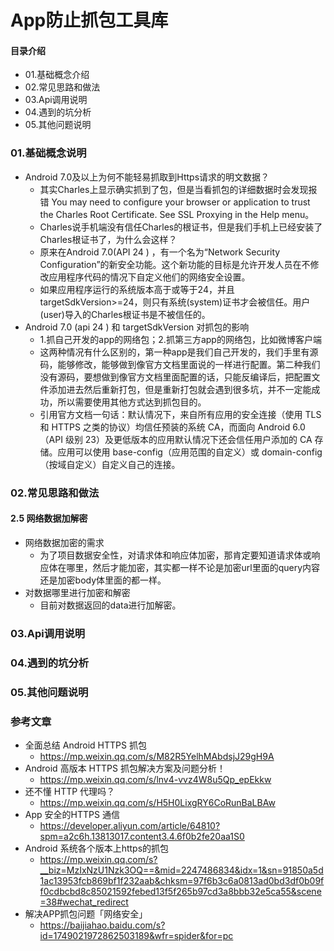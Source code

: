 # App防止抓包工具库
#### 目录介绍
- 01.基础概念介绍
- 02.常见思路和做法
- 03.Api调用说明
- 04.遇到的坑分析
- 05.其他问题说明



### 01.基础概念说明
- Android 7.0及以上为何不能轻易抓取到Https请求的明文数据？
    - 其实Charles上显示确实抓到了包，但是当看抓包的详细数据时会发现报错 You may need to configure your browser or application to trust the Charles Root Certificate. See SSL Proxying in the Help menu。
    - Charles说手机端没有信任Charles的根证书，但是我们手机上已经安装了Charles根证书了，为什么会这样？
    - 原来在Android 7.0(API 24 ) ，有一个名为“Network Security Configuration”的新安全功能。这个新功能的目标是允许开发人员在不修改应用程序代码的情况下自定义他们的网络安全设置。
    - 如果应用程序运行的系统版本高于或等于24，并且targetSdkVersion>=24，则只有系统(system)证书才会被信任。用户(user)导入的Charles根证书是不被信任的。
- Android 7.0 (api 24 ) 和 targetSdkVersion 对抓包的影响
    - 1.抓自己开发的app的网络包；2.抓第三方app的网络包，比如微博客户端
    - 这两种情况有什么区别的，第一种app是我们自己开发的，我们手里有源码，能够修改，能够做到像官方文档里面说的一样进行配置。第二种我们没有源码，要想做到像官方文档里面配置的话，只能反编译后，把配置文件添加进去然后重新打包，但是重新打包就会遇到很多坑，并不一定能成功，所以需要使用其他方式达到抓包目的。
    - 引用官方文档一句话：默认情况下，来自所有应用的安全连接（使用 TLS 和 HTTPS 之类的协议）均信任预装的系统 CA，而面向 Android 6.0（API 级别 23）及更低版本的应用默认情况下还会信任用户添加的 CA 存储。应用可以使用 base-config（应用范围的自定义）或 domain-config（按域自定义）自定义自己的连接。



### 02.常见思路和做法


#### 2.5 网络数据加解密
- 网络数据加密的需求
    - 为了项目数据安全性，对请求体和响应体加密，那肯定要知道请求体或响应体在哪里，然后才能加密，其实都一样不论是加密url里面的query内容还是加密body体里面的都一样。
- 对数据哪里进行加密和解密
    - 目前对数据返回的data进行加解密。



### 03.Api调用说明



### 04.遇到的坑分析



### 05.其他问题说明



### 参考文章
- 全面总结 Android HTTPS 抓包
    - https://mp.weixin.qq.com/s/M82R5YelhMAbdsjJ29gH9A
- Android 高版本 HTTPS 抓包解决方案及问题分析！
    - https://mp.weixin.qq.com/s/lnv4-vvz4W8u5Qp_epEkkw
- 还不懂 HTTP 代理吗？
    - https://mp.weixin.qq.com/s/H5H0LixgRY6CoRunBaLBAw
- App 安全的HTTPS 通信
    - https://developer.aliyun.com/article/64810?spm=a2c6h.13813017.content3.4.6f0b2fe20aa1S0
- Android 系统各个版本上https的抓包
    - https://mp.weixin.qq.com/s?__biz=MzIxNzU1Nzk3OQ==&mid=2247486834&idx=1&sn=91850a5d1ac13953fcb869bf1f232aab&chksm=97f6b3c6a0813ad0bd3df0b09ff0cdbcbd8c85021592febed13f5f265b97cd3a8bbb32e5ca55&scene=38#wechat_redirect
- 解决APP抓包问题「网络安全」
    - https://baijiahao.baidu.com/s?id=1749021972862503189&wfr=spider&for=pc

